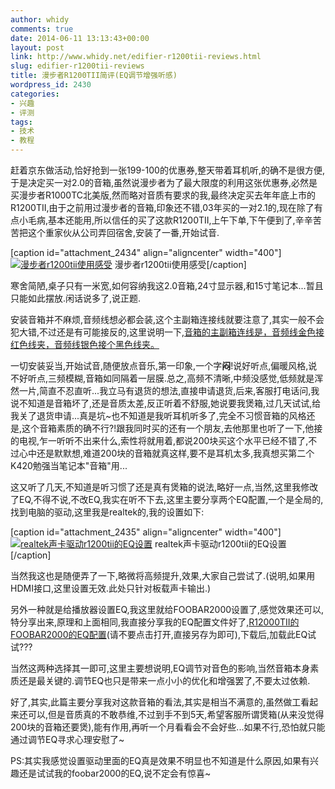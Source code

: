 ```yaml
---
author: whidy
comments: true
date: 2014-06-11 13:13:43+00:00
layout: post
link: http://www.whidy.net/edifier-r1200tii-reviews.html
slug: edifier-r1200tii-reviews
title: 漫步者R1200TII简评(EQ调节增强听感)
wordpress_id: 2430
categories:
- 兴趣
- 评测
tags:
- 技术
- 教程
---
```


赶着京东做活动,恰好抢到一张199-100的优惠券,整天带着耳机听,的确不是很方便,于是决定买一对2.0的音箱,虽然说漫步者为了最大限度的利用这张优惠券,必然是买漫步者R1000TC北美版,然而略对音质有要求的我,最终决定买去年年底上市的R1200TII,由于之前用过漫步者的音箱,印象还不错,03年买的一对2.1的,现在除了有点小毛病,基本还能用,所以信任的买了这款R1200TII,上午下单,下午便到了,辛辛苦苦把这个重家伙从公司弄回宿舍,安装了一番,开始试音.

[caption id="attachment_2434" align="aligncenter" width="400"][![漫步者r1200tii使用感受](http://www.whidy.net/wp-content/uploads/2014/06/r1200tii-400x300.jpg)](http://www.whidy.net/wp-content/uploads/2014/06/r1200tii.jpg) 漫步者r1200tii使用感受[/caption]

寒舍简陋,桌子只有一米宽,如何容纳我这2.0音箱,24寸显示器,和15寸笔记本...暂且只能如此摆放.闲话说多了,说正题.<!-- more -->

安装音箱并不麻烦,音频线想必都会装,这个主副箱连接线就要注意了,其实一般不会犯大错,不过还是有可能接反的,这里说明一下,[音箱的主副箱连线是，音频线金色接红色线夹，音频线银色接个黑色线夹。](http://www.edifier.com/scn2005/bbs/viewthread.php?tid=106971)

一切安装妥当,开始试音,随便放点音乐,第一印象,一个字**闷**!说好听点,偏暖风格,说不好听点,三频模糊,音箱如同隔着一层膜.总之,高频不清晰,中频没感觉,低频就是浑然一片,简直不忍直听...我立马有退货的想法,直接申请退货,后来,客服打电话问,我说不知道是音箱坏了,还是音质太差,反正听着不舒服,她说要我煲箱,过几天试试,给我关了退货申请...真是坑~也不知道是我听耳机听多了,完全不习惯音箱的风格还是,这个音箱素质的确不行?!跟我同时买的还有一个朋友,去他那里也听了一下,他接的电视,乍一听听不出来什么,索性将就用着,都说200块买这个水平已经不错了,不过心中还是默默想,难道200块的音箱就真这样,要不是耳机太多,我真想买第二个K420勉强当笔记本"音箱"用...

这又听了几天,不知道是听习惯了还是真有煲箱的说法,略好一点,当然,这里我修改了EQ,不得不说,不改EQ,我实在听不下去,这里主要分享两个EQ配置,一个是全局的,找到电脑的驱动,这里我是realtek的,我的设置如下:

[caption id="attachment_2435" align="aligncenter" width="400"][![realtek声卡驱动r1200tii的EQ设置](http://www.whidy.net/wp-content/uploads/2014/06/r1200tii_eq-400x312.png)](http://www.whidy.net/wp-content/uploads/2014/06/r1200tii_eq.png) realtek声卡驱动r1200tii的EQ设置[/caption]

当然我这也是随便弄了一下,略微将高频提升,效果,大家自己尝试了.(说明,如果用HDMI接口,这里设置无效.此处只针对板载声卡输出.)

另外一种就是给播放器设置EQ,我这里就给FOOBAR2000设置了,感觉效果还可以,特分享出来,原理和上面相同,我直接分享我的EQ配置文件好了,[R12000TII的FOOBAR2000的EQ配置](http://www.whidy.net/wp-content/uploads/2014/06/R1200TII.feq)(请不要点击打开,直接另存为即可),下载后,加载此EQ试试???

当然这两种选择其一即可,这里主要想说明,EQ调节对音色的影响,当然音箱本身素质还是最关键的.调节EQ也只是带来一点小小的优化和增强罢了,不要太过依赖.

好了,其实,此篇主要分享我对这款音箱的看法,其实是相当不满意的,虽然做工看起来还可以,但是音质真的不敢恭维,不过到手不到5天,希望客服所谓煲箱(从来没觉得200块的音箱还要煲),能有作用,再听一个月看看会不会好些...如果不行,恐怕就只能通过调节EQ寻求心理安慰了~

PS:其实我感觉设置驱动里面的EQ真是效果不明显也不知道是什么原因,如果有兴趣还是试试我的foobar2000的EQ,说不定会有惊喜~
